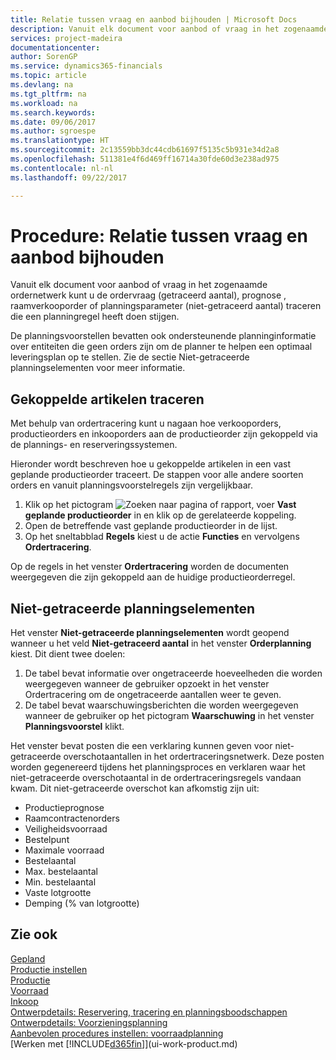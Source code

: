 ```yaml
---
title: Relatie tussen vraag en aanbod bijhouden | Microsoft Docs
description: Vanuit elk document voor aanbod of vraag in het zogenaamde ordernetwerk kunt u de ordervraag (getraceerd aantal), prognose , raamverkooporder of planningsparameter (niet-getraceerd aantal) traceren die een planningregel heeft doen stijgen.
services: project-madeira
documentationcenter: 
author: SorenGP
ms.service: dynamics365-financials
ms.topic: article
ms.devlang: na
ms.tgt_pltfrm: na
ms.workload: na
ms.search.keywords: 
ms.date: 09/06/2017
ms.author: sgroespe
ms.translationtype: HT
ms.sourcegitcommit: 2c13559bb3dc44cdb61697f5135c5b931e34d2a8
ms.openlocfilehash: 511381e4f6d469ff16714a30fde60d3e238ad975
ms.contentlocale: nl-nl
ms.lasthandoff: 09/22/2017

---
```

# <a name="how-to-track-relations-between-demand-and-supply"></a>Procedure: Relatie tussen vraag en aanbod bijhouden
Vanuit elk document voor aanbod of vraag in het zogenaamde ordernetwerk kunt u de ordervraag (getraceerd aantal), prognose , raamverkooporder of planningsparameter (niet-getraceerd aantal) traceren die een planningregel heeft doen stijgen.

De planningsvoorstellen bevatten ook ondersteunende planninginformatie over entiteiten die geen orders zijn om de planner te helpen een optimaal leveringsplan op te stellen. Zie de sectie Niet-getraceerde planningselementen voor meer informatie.

## <a name="to-track-linked-items"></a>Gekoppelde artikelen traceren
Met behulp van ordertracering kunt u nagaan hoe verkooporders, productieorders en inkooporders aan de productieorder zijn gekoppeld via de plannings- en reserveringssystemen.

Hieronder wordt beschreven hoe u gekoppelde artikelen in een vast geplande productieorder traceert. De stappen voor alle andere soorten orders en vanuit planningsvoorstelregels zijn vergelijkbaar.

1. Klik op het pictogram ![Zoeken naar pagina of rapport](media/ui-search/search_small.png "pictogram Zoeken naar pagina of rapport"), voer **Vast geplande productieorder** in en klik op de gerelateerde koppeling.
2. Open de betreffende vast geplande productieorder in de lijst.
3. Op het sneltabblad **Regels** kiest u de actie **Functies** en vervolgens **Ordertracering**.

Op de regels in het venster **Ordertracering** worden de documenten weergegeven die zijn gekoppeld aan de huidige productieorderregel.

## <a name="untracked-planning-elements"></a>Niet-getraceerde planningselementen
Het venster **Niet-getraceerde planningselementen** wordt geopend wanneer u het veld **Niet-getraceerd aantal** in het venster **Orderplanning** kiest. Dit dient twee doelen:

1. De tabel bevat informatie over ongetraceerde hoeveelheden die worden weergegeven wanneer de gebruiker opzoekt in het venster Ordertracering om de ongetraceerde aantallen weer te geven.
2. De tabel bevat waarschuwingsberichten die worden weergegeven wanneer de gebruiker op het pictogram **Waarschuwing** in het venster **Planningsvoorstel** klikt.

Het venster bevat posten die een verklaring kunnen geven voor niet-getraceerde overschotaantallen in het ordertraceringsnetwerk. Deze posten worden gegenereerd tijdens het planningsproces en verklaren waar het niet-getraceerde overschotaantal in de ordertraceringsregels vandaan kwam. Dit niet-getraceerde overschot kan afkomstig zijn uit:

- Productieprognose
- Raamcontractenorders
- Veiligheidsvoorraad
- Bestelpunt
- Maximale voorraad
- Bestelaantal
- Max. bestelaantal
- Min. bestelaantal
- Vaste lotgrootte
- Demping (% van lotgrootte)

## <a name="see-also"></a>Zie ook  
[Gepland](production-planning.md)   
[Productie instellen](production-configure-production-processes.md)  
[Productie](production-manage-manufacturing.md)    
[Voorraad](inventory-manage-inventory.md)  
[Inkoop](purchasing-manage-purchasing.md)  
[Ontwerpdetails: Reservering, tracering en planningsboodschappen](design-details-reservation-order-tracking-and-action-messaging.md)  
[Ontwerpdetails: Voorzieningsplanning](design-details-supply-planning.md)   
[Aanbevolen procedures instellen: voorraadplanning](setup-best-practices-supply-planning.md)  
[Werken met [!INCLUDE[d365fin](includes/d365fin_md.md)]](ui-work-product.md)

